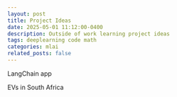 ```yaml
---
layout: post
title: Project Ideas
date: 2025-05-01 11:12:00-0400
description: Outside of work learning project ideas
tags: deeplearning code math 
categories: mlai
related_posts: false
---
```


LangChain app 

EVs in South Africa 

